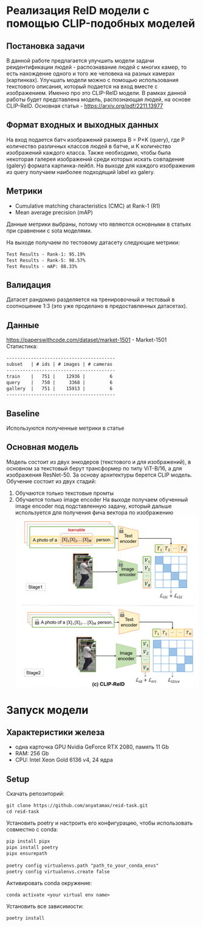 # Реализация ReID модели с помощью CLIP-подобных моделей

## Постановка задачи

В данной работе предлагается улучшить модели задачи реидентификации людей -
распознавание людей с многих камер, то есть нахождение одного и того же человека
на разных камерах (картинках). Улучшать модели можно с помощью использования
текстового описания, который подается на вход вместе с изображением. Именно про
это CLIP-ReID модели. В рамках данной работы будет представлена модель,
распознающая людей, на основе CLIP-ReID. Основная статья -
https://arxiv.org/pdf/2211.13977

## Формат входных и выходных данных

На вход подается батч изображений размера B = P×K (query), где P количество
различных классов людей в батче, и K количество изображений каждого класса.
Также необходимо, чтобы была некоторая галерея изображений среди которых искать
совпадение (galery) формата картинка-лейбл. На выходе для каждого изображения из
query получаем наиболее подходящий label из galery.

## Метрики

- Сumulative matching characteristics (CMC) at Rank-1 (R1)
- Mean average precision (mAP)

Данные метрики выбраны, потому что являются основными в статьях при сравнении с
sota моделями.

На выходе получаем по тестовому датасету следующие метрики:

```
Test Results - Rank-1: 95.19%
Test Results - Rank-5: 98.57%
Test Results - mAP: 88.33%
```

## Валидация

Датасет рандомно разделяется на тренировочный и тестовый в соотношение 1:3 (это
уже проделано в предоставленных датасетах).

## Данные

https://paperswithcode.com/dataset/market-1501 - Market-1501 Статистика:

```
----------------------------------------
subset   | # ids | # images | # cameras
----------------------------------------
train    |   751 |    12936 |         6
query    |   750 |     3368 |         6
gallery  |   751 |    15913 |         6
----------------------------------------
```

## Baseline

Используются полученные метрики в статье

## Основная модель

Модель состоит из двух энкодеров (текстового и для изображений), в основном за
текстовый берут трансформер по типу ViT-B/16, а для изображения ResNet-50. За
основу архитектуры берется CLIP модель. Обучение состоит из двух стадий:

1. Обучаются только текстовые промты
2. Обучается только image encoder На выходе получаем обученный image encoder под
   подставленную задачу, который дальше используется для получения фича вектора
   по изображению ![Итоговая модель](readme_images/model.png)

# Запуск модели

## Характеристики железа

- одна карточка GPU Nvidia GeForce RTX 2080, память 11 Gb
- RAM: 256 Gb
- CPU: Intel Xeon Gold 6136 v4, 24 ядра

## Setup

Скачать репозиторий:

```
git clone https://github.com/anyatamax/reid-task.git
cd reid-task
```

Установить poetry и настроить его конфигурацию, чтобы использовать совместно с
conda:

```
pip install pipx
pipx install poetry
pipx ensurepath

poetry config virtualenvs.path "path_to_your_conda_envs"
poetry config virtualenvs.create false
```

Активировать conda окружение:

```
conda activate <your virtual env name>
```

Установить все зависимости:

```
poetry install
```
